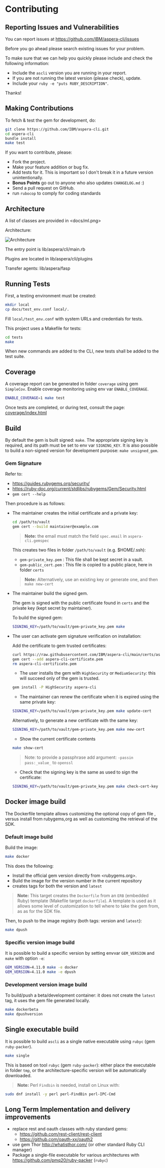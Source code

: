 # Contributing
<!-- cspell:words passin -->
## Reporting Issues and Vulnerabilities

You can report issues at <https://github.com/IBM/aspera-cli/issues>

Before you go ahead please search existing issues for your problem.

To make sure that we can help you quickly please include and check the following information:

- Include the `ascli` version you are running in your report.
- If you are not running the latest version (please check), update.
- Include your `ruby -e "puts RUBY_DESCRIPTION"`.

Thanks!

## Making Contributions

To fetch & test the gem for development, do:

```bash
git clone https://github.com/IBM/aspera-cli.git
cd aspera-cli
bundle install
make test
```

If you want to contribute, please:

- Fork the project.
- Make your feature addition or bug fix.
- Add tests for it. This is important so I don't break it in a future version unintentionally.
- **Bonus Points** go out to anyone who also updates `CHANGELOG.md` :)
- Send a pull request on GitHub.
- run `rubocop` to comply for coding standards

## Architecture

A list of classes are provided in <docs/ml.png>

Architecture:

![Architecture](docs/architecture.png)

The entry point is lib/aspera/cli/main.rb

Plugins are located in lib/aspera/cli/plugins

Transfer agents: lib/aspera/fasp

## Running Tests

First, a testing environment must be created:

```bash
mkdir local
cp docs/test_env.conf local/.
```

Fill `local/test_env.conf` with system URLs and credentials for tests.

This project uses a Makefile for tests:

```bash
cd tests
make
```

When new commands are added to the CLI, new tests shall be added to the test suite.

## Coverage

A coverage report can be generated in folder `coverage` using gem `SimpleCov`.
Enable coverage monitoring using env var `ENABLE_COVERAGE`.

```bash
ENABLE_COVERAGE=1 make test
```

Once tests are completed, or during test, consult the page: [coverage/index.html](coverage/index.html)

## Build

By default the gem is built signed: `make`.
The appropriate signing key is required, and its path must be set to env var `SIGNING_KEY`.
It is also possible to build a non-signed version for development purpose: `make unsigned_gem`.

### Gem Signature

Refer to:

- <https://guides.rubygems.org/security/>
- <https://ruby-doc.org/current/stdlibs/rubygems/Gem/Security.html>
- `gem cert --help`

Then procedure is as follows:

- The maintainer creates the initial certificate and a private key:

  ```bash
  cd /path/to/vault
  gem cert --build maintainer@example.com
  ```

  > **Note:** the email must match the field `spec.email` in `aspera-cli.gemspec`

  This creates two files in folder `/path/to/vault` (e.g. $HOME/.ssh):
  
  - `gem-private_key.pem` : This file shall be kept secret in a vault.
  - `gem-public_cert.pem` : This file is copied to a public place, here in folder `certs`

  > **Note:** Alternatively, use an existing key or generate one, and then `make new-cert`

- The maintainer build the signed gem.

  The gem is signed with the public certificate found in `certs` and the private key (kept secret by maintainer).

  To build the signed gem:

  ```bash
  SIGNING_KEY=/path/to/vault/gem-private_key.pem make
  ```

- The user can activate gem signature verification on installation:

  Add the certificate to gem trusted certificates:

  ```bash
  curl https://raw.githubusercontent.com/IBM/aspera-cli/main/certs/aspera-cli-public-cert.pem -so aspera-cli-certificate.pem
  gem cert --add aspera-cli-certificate.pem
  rm aspera-cli-certificate.pem
  ```

  - The user installs the gem with `HighSecurity` or `MediumSecurity`: this will succeed only of the gem is trusted.

  ```bash
  gem install -P HighSecurity aspera-cli
  ```

  - The maintainer can renew the certificate when it is expired using the same private key:

  ```bash
  SIGNING_KEY=/path/to/vault/gem-private_key.pem make update-cert
  ```

  Alternatively, to generate a new certificate with the same key:

  ```bash
  SIGNING_KEY=/path/to/vault/gem-private_key.pem make new-cert
  ```

  - Show the current certificate contents

  ```bash
  make show-cert
  ```

  > Note: to provide a passphrase add argument: `-passin pass:_value_` to `openssl`

  - Check that the signing key is the same as used to sign the certificate:

  ```bash
  SIGNING_KEY=/path/to/vault/gem-private_key.pem make check-cert-key
  ```

## Docker image build

The Dockerfile template allows customizing the optional copy of gem file , versus install from rubygems,org as well as customizing the retrieval of the SDK.

### Default image build

Build the image:

```bash
make docker
```

This does the following:

- Install the official gem version directly from <rubygems.org>.
- Build the image for the version number in the current repository
- creates tags for both the version and `latest`

> **Note:** This target creates the `Dockerfile` from an `ERB` (embedded Ruby) template (Makefile target `dockerfile`).
A template is used as it allows some level of customization to tell where to take the gem from, as as for the SDK file.

Then, to push to the image registry (both tags: version and `latest`):

```bash
make dpush
```

### Specific version image build

It is possible to build a specific version by setting envvar `GEM_VERSION` and `make` with option `-e`:

```bash
GEM_VERSION=4.11.0 make -e docker
GEM_VERSION=4.11.0 make -e dpush
```

### Development version image build

To build/push a beta/development container:
it does not create the `latest` tag, it uses the gem file generated locally.

```bash
make dockerbeta
make dpushversion
```

## Single executable build

It is possible to build `ascli` as a single native executable using `rubyc` (gem `ruby-packer`).

```bash
make single
```

This is based on tool `rubyc` (gem `ruby-packer`): either place the executable in folder `tmp`, or the architecture-specific version will be automatically downloaded.

> **Note:** Perl `Findbin` is needed, install on Linux with:

```bash
sudo dnf install -y perl perl-FindBin perl-IPC-Cmd
```

## Long Term Implementation and delivery improvements

- replace rest and oauth classes with ruby standard gems:
  - <https://github.com/rest-client/rest-client>
  - <https://github.com/oauth-xx/oauth2>
- use gem Thor <http://whatisthor.com/> (or other standard Ruby CLI manager)
- Package a single-file executable for various architectures with <https://github.com/pmq20/ruby-packer> (`rubyc`)
